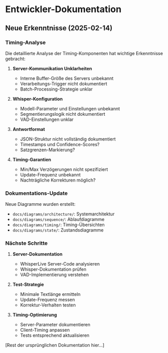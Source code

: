 # Entwickler-Dokumentation

## Neue Erkenntnisse (2025-02-14)

### Timing-Analyse

Die detaillierte Analyse der Timing-Komponenten hat wichtige Erkenntnisse gebracht:

1. **Server-Kommunikation Unklarheiten**
   - Interne Buffer-Größe des Servers unbekannt
   - Verarbeitungs-Trigger nicht dokumentiert
   - Batch-Processing-Strategie unklar

2. **Whisper-Konfiguration**
   - Modell-Parameter und Einstellungen unbekannt
   - Segmentierungslogik nicht dokumentiert
   - VAD-Einstellungen unklar

3. **Antwortformat**
   - JSON-Struktur nicht vollständig dokumentiert
   - Timestamps und Confidence-Scores?
   - Satzgrenzen-Markierung?

4. **Timing-Garantien**
   - Min/Max Verzögerungen nicht spezifiziert
   - Update-Frequenz unbekannt
   - Nachträgliche Korrekturen möglich?

### Dokumentations-Update

Neue Diagramme wurden erstellt:
- `docs/diagrams/architecture/`: Systemarchitektur
- `docs/diagrams/sequence/`: Ablaufdiagramme
- `docs/diagrams/timing/`: Timing-Übersichten
- `docs/diagrams/state/`: Zustandsdiagramme

### Nächste Schritte

1. **Server-Dokumentation**
   - WhisperLive Server-Code analysieren
   - Whisper-Dokumentation prüfen
   - VAD-Implementierung verstehen

2. **Test-Strategie**
   - Minimale Textlänge ermitteln
   - Update-Frequenz messen
   - Korrektur-Verhalten testen

3. **Timing-Optimierung**
   - Server-Parameter dokumentieren
   - Client-Timing anpassen
   - Tests entsprechend aktualisieren

[Rest der ursprünglichen Dokumentation hier...]
